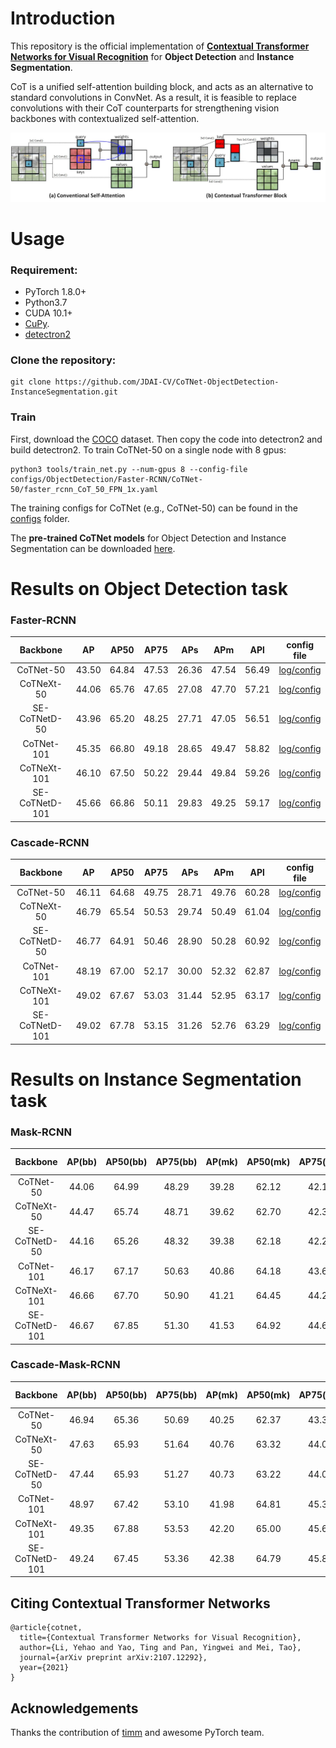 # Introduction
This repository is the official implementation of [**Contextual Transformer Networks for Visual Recognition**](https://arxiv.org/pdf/2107.12292.pdf) for **Object Detection** and **Instance Segmentation**. 

CoT is a unified self-attention building block, and acts as an alternative to standard convolutions in ConvNet. As a result, it is feasible to replace convolutions with their CoT counterparts for strengthening vision backbones with contextualized self-attention.

<p align="center">
  <img src="images/framework.jpg" width="800"/>
</p>

# Usage
### Requirement:
* PyTorch 1.8.0+
* Python3.7
* CUDA 10.1+
* [CuPy](https://cupy.dev/). 
* [detectron2](https://github.com/facebookresearch/detectron2)

### Clone the repository:
```
git clone https://github.com/JDAI-CV/CoTNet-ObjectDetection-InstanceSegmentation.git
```

### Train 
First, download the [COCO](https://cocodataset.org/#home) dataset. Then copy the code into detectron2 and build detectron2. To train CoTNet-50 on a single node with 8 gpus:
```
python3 tools/train_net.py --num-gpus 8 --config-file configs/ObjectDetection/Faster-RCNN/CoTNet-50/faster_rcnn_CoT_50_FPN_1x.yaml
```
The training configs for CoTNet (e.g., CoTNet-50) can be found in the [configs](configs) folder.

The **pre-trained CoTNet models** for Object Detection and Instance Segmentation can be downloaded [here](https://drive.google.com/drive/folders/1TQNwMatwmfKgjbIgFdfbIH-4vkfZ07Ag?usp=sharing).

# Results on Object Detection task
### Faster-RCNN
|  Backbone  |  AP  | AP50   |  AP75 | APs  | APm  | APl  | config file | 
| :------------: | :------------: | :------------: | :------------: | :------------: | :------------: | :------------: |  :------------: |
| CoTNet-50 | 43.50 | 64.84 | 47.53 | 26.36 | 47.54 | 56.49 | [log/config](configs/ObjectDetection/Faster-RCNN/CoTNet-50) |
| CoTNeXt-50 | 44.06 | 65.76 | 47.65 | 27.08 | 47.70 | 57.21 | [log/config](configs/ObjectDetection/Faster-RCNN/CoTNeXt-50) |
| SE-CoTNetD-50 | 43.96 | 65.20 | 48.25 | 27.71 | 47.05 | 56.51 | [log/config](configs/ObjectDetection/Faster-RCNN/SE-CoTNetD-50) |
| CoTNet-101 | 45.35 | 66.80 | 49.18 | 28.65 | 49.47 | 58.82 | [log/config](configs/ObjectDetection/Faster-RCNN/CoTNet-101) |
| CoTNeXt-101 | 46.10 | 67.50 | 50.22 | 29.44 | 49.84 | 59.26 | [log/config](configs/ObjectDetection/Faster-RCNN/CoTNeXt-101) |
| SE-CoTNetD-101 | 45.66 | 66.86 | 50.11 | 29.83 | 49.25 | 59.17 | [log/config](configs/ObjectDetection/Faster-RCNN/SE-CoTNetD-101) | 

### Cascade-RCNN
|  Backbone  |  AP  | AP50   |  AP75 | APs  | APm  | APl  | config file |
| :------------: | :------------: | :------------: | :------------: | :------------: | :------------: | :------------: |  :------------: |
| CoTNet-50 | 46.11 | 64.68 | 49.75 | 28.71 | 49.76 | 60.28 | [log/config](configs/ObjectDetection/Cascade-RCNN/CoTNet-50/) |
| CoTNeXt-50  | 46.79 | 65.54 | 50.53 | 29.74 | 50.49 | 61.04 | [log/config](configs/ObjectDetection/Cascade-RCNN/CoTNeXt-50) |
| SE-CoTNetD-50 | 46.77 | 64.91 | 50.46 | 28.90 | 50.28 | 60.92 | [log/config](configs/ObjectDetection/Cascade-RCNN/SE-CoTNetD-50) |
| CoTNet-101  | 48.19 | 67.00 | 52.17 | 30.00 | 52.32 | 62.87 | [log/config](configs/ObjectDetection/Cascade-RCNN/CoTNet-101) |
| CoTNeXt-101 | 49.02 | 67.67 | 53.03 | 31.44 | 52.95 | 63.17 | [log/config](configs/ObjectDetection/Cascade-RCNN/CoTNeXt-101) |
| SE-CoTNetD-101 | 49.02 | 67.78 | 53.15 | 31.26 | 52.76 | 63.29 | [log/config](configs/ObjectDetection/Cascade-RCNN/SE-CoTNetD-101) |

# Results on Instance Segmentation task
### Mask-RCNN
|  Backbone  |  AP(bb)  | AP50(bb)   |  AP75(bb) | AP(mk)  | AP50(mk)  | AP75(mk)  | config file |
| :------------: | :------------: | :------------: | :------------: | :------------: | :------------: | :------------: |  :------------: |
| CoTNet-50   | 44.06 | 64.99 | 48.29 | 39.28 | 62.12 | 42.17 | [log/config](configs/InstanceSegmentation/Mask-RCNN/CoTNet-50) |
| CoTNeXt-50  | 44.47 | 65.74 | 48.71 | 39.62 | 62.70 | 42.35 | [log/config](configs/InstanceSegmentation/Mask-RCNN/CoTNeXt-50) |
| SE-CoTNetD-50 | 44.16 | 65.26 | 48.32 | 39.38 | 62.18 | 42.23 | [log/config](configs/InstanceSegmentation/Mask-RCNN/SE-CoTNetD-50) |
| CoTNet-101  | 46.17 | 67.17 | 50.63 | 40.86 | 64.18 | 43.64 | [log/config](configs/InstanceSegmentation/Mask-RCNN/CoTNet-101) |
| CoTNeXt-101 | 46.66 | 67.70 | 50.90 | 41.21 | 64.45 | 44.27 | [log/config](configs/InstanceSegmentation/Mask-RCNN/CoTNeXt-101) |
| SE-CoTNetD-101 | 46.67 | 67.85 | 51.30 | 41.53 | 64.92 | 44.69 | [log/config](configs/InstanceSegmentation/Mask-RCNN/SE-CoTNetD-101) |

### Cascade-Mask-RCNN
|  Backbone  |  AP(bb)  | AP50(bb)   |  AP75(bb) | AP(mk)  | AP50(mk)  | AP75(mk)  | config file |
| :------------: | :------------: | :------------: | :------------: | :------------: | :------------: | :------------: |  :------------: |
| CoTNet-50   | 46.94 | 65.36 | 50.69 | 40.25 | 62.37 | 43.38 | [log/config](configs/InstanceSegmentation/Cascade-Mask-RCNN/CoTNet-50) |
| CoTNeXt-50  | 47.63 | 65.93 | 51.64 | 40.76 | 63.32 | 44.01 | [log/config](configs/InstanceSegmentation/Cascade-Mask-RCNN/CoTNeXt-50) |
| SE-CoTNetD-50 | 47.44 | 65.93 | 51.27 | 40.73 | 63.22 | 44.09 | [log/config](configs/InstanceSegmentation/Cascade-Mask-RCNN/SE-CoTNetD-50) |
| CoTNet-101  | 48.97 | 67.42 | 53.10 | 41.98 | 64.81 | 45.39 | [log/config](configs/InstanceSegmentation/Cascade-Mask-RCNN/CoTNet-101) |
| CoTNeXt-101 | 49.35 | 67.88 | 53.53 | 42.20 | 65.00 | 45.69 | [log/config](configs/InstanceSegmentation/Cascade-Mask-RCNN/CoTNeXt-101) |
| SE-CoTNetD-101 | 49.24 | 67.45 | 53.36 | 42.38 | 64.79 | 45.89 | [log/config](configs/InstanceSegmentation/Cascade-Mask-RCNN/SE-CoTNetD-101) | 

## Citing Contextual Transformer Networks
```
@article{cotnet,
  title={Contextual Transformer Networks for Visual Recognition},
  author={Li, Yehao and Yao, Ting and Pan, Yingwei and Mei, Tao},
  journal={arXiv preprint arXiv:2107.12292},
  year={2021}
}
```

## Acknowledgements
Thanks the contribution of [timm](https://github.com/rwightman/pytorch-image-models) and awesome PyTorch team.
